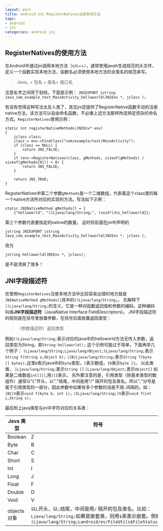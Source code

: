 ```yaml
---
layout: post
title: android-jni RegisterNatives注册本地方法
tags:
- android
- jni
categories: android jni
---
```


## RegisterNatives的使用方法
在Android中通过jni调用本地方法（c/c++），通常使用javah生成规范的头文件，定义一个函数实现本地方法，函数名必须使用本地方法的全类名的规范来写。　

> Java_ + 包名 + 类名+ 接口名

注意名字之间用下划线，下面是示例：
```JNIEXPORT jstring Java_com_example_test_MainActivity_helloworld(JNIEnv *, jclass );```

有没有觉得这种写法太反人类了，其实jni还提供了RegisterNative函数手动的注册native方法，该方法可以自由命名函数，不必像上述方法那样拘泥特定烦杂的命名方式。```RegisterNatives```使用示例：

```
static int registerNativeMethods(JNIEnv* env)
{
    jclass clazz;
    clazz = env->FindClass("com/example/test/MainActivity");
    if (clazz == NULL) {
        return JNI_FALSE;
    }
    if (env->RegisterNatives(clazz, gMethods, sizeof(gMethods) / sizeof(gMethods[0])) < 0) {
        return JNI_FALSE;
    }

    return JNI_TRUE;
}
```

RegisterNatives中第二个参数```gMethods```是一个二维数组，代表着这个class里的每一个native方法所对应的实现的方法。写法如下示例：
```
static JNINativeMethod gMethods[] = {
    {"helloworld", "()Ljava/lang/String;", (void*)Jni_helloworld}};
```
第三个参数代表要指定的native的数量。
这时将前面在jni中声明的
```
jstring JNIEXPORT jstring Java_com_example_test_MainActivity_helloworld(JNIEnv *, jclass );
```
改为
```
jstring helloworld(JNIEnv *, jclass);
```
是不是清爽了很多！

## JNI字段描述符
在使用```RegisterNatives```注册本地方法中比较容易出错的地方就是```JNINativeMethod gMethods[]```其中的```()Ljava/lang/String;```。
先解释下```()Ljava/lang/String;```的含义，它是一种对函数返回值和参数的编码，这种编码叫做**JNI字段描述符**（JavaNative Interface FieldDescriptors)。
JNI字段描述符的规则是在括号里放置参数，在括号后面放置返回类型：

> （参数描述符）返回类型

例如```()Ljava/lang/String;```表示对应的java中的helloworld方法无传入参数，返回类型为String，即```String helloworld();```
这个示例可能过于简单，下面再举几个例子：
```(Ljava/lang/String;Ljava/lang/Object;)Ljava/lang/String;```表示```String f(String a,Object b);```
```([B)Ljava/lang/String;```表示```String f(byte [] bytes);```这里```B```表示java中的```byte```类型，```[```表示数组，```[B```表示```byte []```。
以此类推，
```[Ljava/lang/String;```表示```String []```
```[Ljava/lang/Object;```表示```Object[]```
如果是二维数组```int[][]```,用```[[I```表示。
另外要注意的是，引用类型（除基本类型的数组外）通常以"L"开头，以";"结尾，中间是用"/" 隔开的包及类名。所以";"分号是属于引用类型的一部分，因此参数中如果有多个参数的话是不用```;```间隔的。如：
```(BI)V```表示```void f(byte b, int i);```
```(ILjava/lang/String;)V```表示```void f(int i,String s);```

最后附上java类型与jni中字符对应的关系表：

Java 类型| 符号 | 
----|------|
Boolean | Z | 
Byte | B | 
Char | C | 
Short | S | 
Int | I | 
Long | J | 
Float | F | 
Double| D | 
Void| V | 
objects对象 | 以```L```开头，以```;```结尾，中间是用```/``` 隔开的包及类名。比如：```Ljava/lang/String;```如果是嵌套类，则用```$```来表示嵌套。例如 ```(Ljava/lang/String;Landroid/os/FileUtils$FileStatus;)Z``` | 